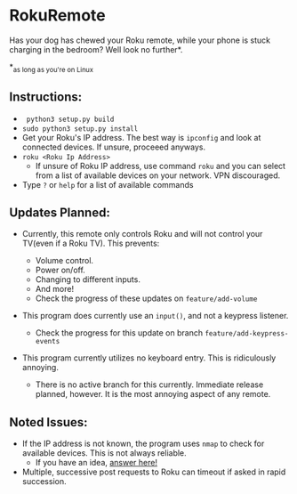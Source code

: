 # RokuRemote

Has your dog has chewed your Roku remote, while your phone is stuck charging in the bedroom? Well look no further*.


*<sub>as long as you're on Linux</sub>

## Instructions:
 - ` python3 setup.py build`
 - `sudo python3 setup.py install`
 -  Get your Roku's IP address. The best way is `ipconfig` and look at connected devices. If unsure, proceeed anyways.
 - `roku <Roku Ip Address>`
    - If unsure of Roku IP address, use command `roku` and you can select from a list of available devices on your network. VPN discouraged.
 -  Type `?` or `help` for a list of available commands

## Updates Planned:
- Currently, this remote only controls Roku and will not control your TV(even if a Roku TV). This prevents:
   - Volume control.
   - Power on/off.
   - Changing to different inputs.
   - And more!
   - Check the progress of these updates on `feature/add-volume`

- This program does currently use an `input()`, and not a keypress listener. 
   - Check the progress for this update on branch `feature/add-keypress-events`

- This program currently utilizes no keyboard entry. This is ridiculously annoying.
   - There is no active branch for this currently. Immediate release planned, however. It is the most annoying aspect of any remote.

## Noted Issues:
- If the IP address is not known, the program uses `nmap` to check for available devices. This is not always reliable.
   - If you have an idea, [answer here!](https://stackoverflow.com/questions/70374875/python-nmap-not-showing-same-results-as-terminal)
- Multiple, successive post requests to Roku can timeout if asked in rapid succession.

